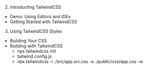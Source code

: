 2. Introducting TailwindCSS
  - Demo: Using Editors and IDEs
  - Getting Started with TailwindCSS
3. Using TailwindCSS Styles
  - Building Your CSS
  - Building with TailwindCSS
    - npx tailwindcss init
    - tailwind.config.js
    - npx tailwindcss -i ./src/app.src.css -o ./public/css/app.css -w